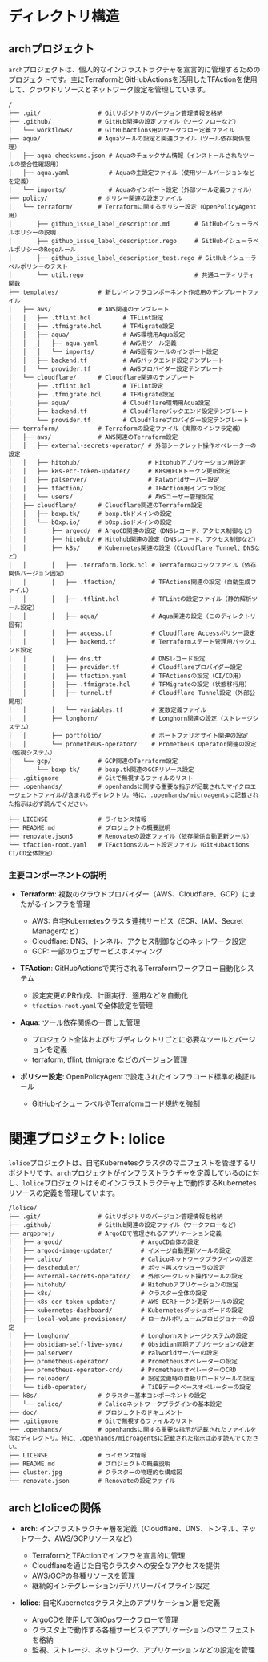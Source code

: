 # ディレクトリ構造

## archプロジェクト

`arch`プロジェクトは、個人的なインフラストラクチャを宣言的に管理するためのプロジェクトです。主にTerraformとGitHubActionsを活用したTFActionを使用して、クラウドリソースとネットワーク設定を管理しています。

```
/
├── .git/                # Gitリポジトリのバージョン管理情報を格納
├── .github/             # GitHub関連の設定ファイル（ワークフローなど）
│   └── workflows/       # GitHubActions用のワークフロー定義ファイル
├── aqua/                # Aquaツールの設定と関連ファイル（ツール依存関係管理）
│   ├── aqua-checksums.json # Aquaのチェックサム情報（インストールされたツールの整合性確認用）
│   ├── aqua.yaml           # Aquaの主設定ファイル（使用ツールバージョンなどを定義）
│   └── imports/            # Aquaのインポート設定（外部ツール定義ファイル）
├── policy/              # ポリシー関連の設定ファイル
│   └── terraform/       # Terraformに関するポリシー設定（OpenPolicyAgent用）
│       ├── github_issue_label_description.md       # GitHubイシューラベルポリシーの説明
│       ├── github_issue_label_description.rego     # GitHubイシューラベルポリシーのRegoルール
│       ├── github_issue_label_description_test.rego # GitHubイシューラベルポリシーのテスト
│       └── util.rego                               # 共通ユーティリティ関数
├── templates/           # 新しいインフラコンポーネント作成用のテンプレートファイル
│   ├── aws/             # AWS関連のテンプレート
│   │   ├── .tflint.hcl         # TFLint設定
│   │   ├── .tfmigrate.hcl      # TFMigrate設定
│   │   ├── aqua/               # AWS環境用Aqua設定
│   │   │   ├── aqua.yaml       # AWS用ツール定義
│   │   │   └── imports/        # AWS固有ツールのインポート設定
│   │   ├── backend.tf          # AWSバックエンド設定テンプレート
│   │   └── provider.tf         # AWSプロバイダー設定テンプレート
│   └── cloudflare/      # Cloudflare関連のテンプレート
│       ├── .tflint.hcl         # TFLint設定
│       ├── .tfmigrate.hcl      # TFMigrate設定
│       ├── aqua/               # Cloudflare環境用Aqua設定
│       ├── backend.tf          # Cloudflareバックエンド設定テンプレート
│       └── provider.tf         # Cloudflareプロバイダー設定テンプレート
├── terraform/           # Terraformの設定ファイル（実際のインフラ定義）
│   ├── aws/             # AWS関連のTerraform設定
│   │   ├── external-secrets-operator/ # 外部シークレット操作オペレーターの設定
│   │   ├── hitohub/                   # Hitohubアプリケーション用設定
│   │   ├── k8s-ecr-token-updater/     # K8s用ECRトークン更新設定
│   │   ├── palserver/                 # Palworldサーバー設定
│   │   ├── tfaction/                  # TFAction用インフラ設定
│   │   └── users/                     # AWSユーザー管理設定
│   ├── cloudflare/      # Cloudflare関連のTerraform設定
│   │   ├── boxp.tk/     # boxp.tkドメインの設定
│   │   └── b0xp.io/     # b0xp.ioドメインの設定
│   │       ├── argocd/  # ArgoCD関連の設定（DNSレコード、アクセス制御など）
│   │       ├── hitohub/ # Hitohub関連の設定（DNSレコード、アクセス制御など）
│   │       ├── k8s/     # Kubernetes関連の設定（CLoudflare Tunnel、DNSなど）
│   │       │   ├── .terraform.lock.hcl # Terraformのロックファイル（依存関係バージョン固定）
│   │       │   ├── .tfaction/          # TFActions関連の設定（自動生成ファイル）
│   │       │   ├── .tflint.hcl         # TFLintの設定ファイル（静的解析ツール設定）
│   │       │   ├── aqua/               # Aqua関連の設定（このディレクトリ固有）
│   │       │   ├── access.tf           # Cloudflare Accessポリシー設定
│   │       │   ├── backend.tf          # Terraformステート管理用バックエンド設定
│   │       │   ├── dns.tf              # DNSレコード設定
│   │       │   ├── provider.tf         # Cloudflareプロバイダー設定
│   │       │   ├── tfaction.yaml       # TFActionsの設定（CI/CD用）
│   │       │   ├── .tfmigrate.hcl      # TFMigrateの設定（状態移行用）
│   │       │   ├── tunnel.tf           # Cloudflare Tunnel設定（外部公開用）
│   │       │   └── variables.tf        # 変数定義ファイル
│   │       ├── longhorn/               # Longhorn関連の設定（ストレージシステム）
│   │       ├── portfolio/              # ポートフォリオサイト関連の設定
│   │       └── prometheus-operator/    # Prometheus Operator関連の設定（監視システム）
│   └── gcp/             # GCP関連のTerraform設定
│       └── boxp-tk/     # boxp.tk関連のGCPリソース設定
├── .gitignore           # Gitで無視するファイルのリスト
├── .openhands/          # openhandsに関する重要な指示が記載されたマイクロエージェントファイルが含まれるディレクトリ。特に、.openhands/microagentsに記載された指示は必ず読んでください。

├── LICENSE              # ライセンス情報
├── README.md            # プロジェクトの概要説明
├── renovate.json5       # Renovateの設定ファイル（依存関係自動更新ツール）
└── tfaction-root.yaml   # TFActionsのルート設定ファイル（GitHubActions CI/CD全体設定）
```

### 主要コンポーネントの説明

- **Terraform**: 複数のクラウドプロバイダー（AWS、Cloudflare、GCP）にまたがるインフラを管理
  - AWS: 自宅Kubernetesクラスタ連携サービス（ECR、IAM、Secret Managerなど）
  - Cloudflare: DNS、トンネル、アクセス制御などのネットワーク設定
  - GCP: 一部のウェブサービスホスティング

- **TFAction**: GitHubActionsで実行されるTerraformワークフロー自動化システム
  - 設定変更のPR作成、計画実行、適用などを自動化
  - `tfaction-root.yaml`で全体設定を管理

- **Aqua**: ツール依存関係の一貫した管理
  - プロジェクト全体およびサブディレクトリごとに必要なツールとバージョンを定義
  - terraform, tflint, tfmigrate などのバージョン管理

- **ポリシー設定**: OpenPolicyAgentで設定されたインフラコード標準の検証ルール
  - GitHubイシューラベルやTerraformコード規約を強制

# 関連プロジェクト: lolice

`lolice`プロジェクトは、自宅Kubernetesクラスタのマニフェストを管理するリポジトリです。`arch`プロジェクトがインフラストラクチャを定義しているのに対し、`lolice`プロジェクトはそのインフラストラクチャ上で動作するKubernetesリソースの定義を管理しています。

```
/lolice/
├── .git/                # Gitリポジトリのバージョン管理情報を格納
├── .github/             # GitHub関連の設定ファイル（ワークフローなど）
├── argoproj/            # ArgoCDで管理されるアプリケーション定義
│   ├── argocd/                      # ArgoCD自体の設定
│   ├── argocd-image-updater/        # イメージ自動更新ツールの設定
│   ├── calico/                      # Calicoネットワークプラグインの設定
│   ├── descheduler/                 # ポッド再スケジューラの設定
│   ├── external-secrets-operator/   # 外部シークレット操作ツールの設定
│   ├── hitohub/                     # Hitohubアプリケーションの設定
│   ├── k8s/                         # クラスター全体の設定
│   ├── k8s-ecr-token-updater/       # AWS ECRトークン更新ツールの設定
│   ├── kubernetes-dashboard/        # Kubernetesダッシュボードの設定
│   ├── local-volume-provisioner/    # ローカルボリュームプロビジョナーの設定
│   ├── longhorn/                    # Longhornストレージシステムの設定
│   ├── obsidian-self-live-sync/     # Obsidian同期アプリケーションの設定
│   ├── palserver/                   # Palworldサーバーの設定
│   ├── prometheus-operator/         # Prometheusオペレーターの設定
│   ├── prometheus-operator-crd/     # PrometheusオペレーターのCRD
│   ├── reloader/                    # 設定変更時の自動リロードツールの設定
│   └── tidb-operator/               # TiDBデータベースオペレーターの設定
├── k8s/                 # クラスター基本コンポーネントの設定
│   └── calico/          # Calicoネットワークプラグインの基本設定
├── doc/                 # プロジェクトのドキュメント
├── .gitignore           # Gitで無視するファイルのリスト
├── .openhands/          # openhandsに関する重要な指示が記載されたファイルを含むディレクトリ。特に、.openhands/microagentsに記載された指示は必ず読んでください。
├── LICENSE              # ライセンス情報
├── README.md            # プロジェクトの概要説明
├── cluster.jpg          # クラスターの物理的な構成図
└── renovate.json        # Renovateの設定ファイル
```

## archとloliceの関係

- **arch**: インフラストラクチャ層を定義（Cloudflare、DNS、トンネル、ネットワーク、AWS/GCPリソースなど）
  - TerraformとTFActionでインフラを宣言的に管理
  - Cloudflareを通じた自宅クラスタへの安全なアクセスを提供
  - AWS/GCPの各種リソースを管理
  - 継続的インテグレーション/デリバリーパイプライン設定

- **lolice**: 自宅Kubernetesクラスタ上のアプリケーション層を定義
  - ArgoCDを使用してGitOpsワークフローで管理
  - クラスタ上で動作する各種サービスやアプリケーションのマニフェストを格納
  - 監視、ストレージ、ネットワーク、アプリケーションなどの設定を管理 


